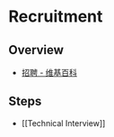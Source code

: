 # Recruitment

## Overview

- [招聘 - 维基百科](https://zh.wikipedia.org/wiki/%E6%8B%9B%E8%81%98)

## Steps

- [[Technical Interview]]
